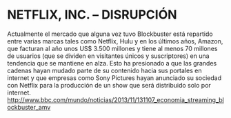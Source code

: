 # NETFLIX, INC. – DISRUPCIÓN

Actualmente el mercado que alguna vez tuvo Blockbuster está repartido entre varias marcas tales como Netflix, Hulu y en los últimos años, Amazon, que facturan al año unos US$ 3.500 millones y tiene al menos 70 millones de usuarios (que se dividen en visitantes únicos y suscriptores) en una tendencia que se mantiene en alza.
Esto ha presionado a que las grandes cadenas hayan mudado parte de su contenido hacia sus portales en internet y que empresas como Sony Pictures hayan anunciado su sociedad con Netflix para la producción de un show que será distribuido solo por internet. 
http://www.bbc.com/mundo/noticias/2013/11/131107_economia_streaming_blockbuster_amv